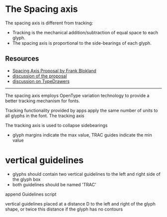 The Spacing axis
================

The spacing axis is different from tracking:

- Tracking is the mechanical addition/subtraction of equal space to each glyph.
- The spacing axis is proportional to the side-bearings of each glyph.


Resources
---------

- [Spacing Axis Proposal by Frank Blokland](http://github.com/Microsoft/OpenTypeDesignVariationAxisTags/blob/master/Proposals/Spacing_Axis/ProposalSummary.md)
- [discussion of the proposal](https://github.com/Microsoft/OpenTypeDesignVariationAxisTags/issues/11)
- [discussion on TypeDrawers](https://typedrawers.com/discussion/2088/otvar-spacing-axis)




- - -








The spacing axis employs OpenType variation technology to provide a better tracking mechanism for fonts.

Tracking functionality provided by apps apply the same number of units to all glyphs in the font. The tracking axis 


The tracking axis is used to collapse sidebearings


- glyph margins indicate the max value, TRAC guides indicate the min value


# vertical guidelines

- glyphs should contain two vertical guidelines to the left and right side of the glyph box
- both guidelines should be named 'TRAC'






append Guidelines script

vertical guidelines placed at a distance D to the left and right of the glyph shape, or twice this distance if the glyph has no contours



